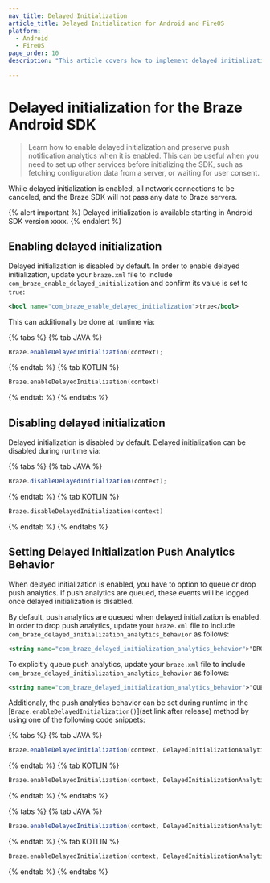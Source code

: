```yaml
---
nav_title: Delayed Initialization
article_title: Delayed Initialization for Android and FireOS
platform: 
  - Android
  - FireOS
page_order: 10
description: "This article covers how to implement delayed initialization on the Android SDK and preserve push notification analytics when delayed initialization is enabled."

---
```


# Delayed initialization for the Braze Android SDK

> Learn how to enable delayed initialization and preserve push notification analytics when it is enabled. This can be useful when you need to set up other services before initializing the SDK, such as fetching configuration data from a server, or waiting for user consent.

While delayed initialization is enabled, all network connections to be canceled, and the Braze SDK will not pass any data to Braze servers.

{% alert important %}
Delayed initialization is available starting in Android SDK version xxxx.
{% endalert %}

## Enabling delayed initialization

Delayed initialization is disabled by default. In order to enable delayed initialization, update your `braze.xml` file to include `com_braze_enable_delayed_initialization` and confirm its value is set to `true`:

```xml
<bool name="com_braze_enable_delayed_initialization">true</bool>
```

This can additionally be done at runtime via:

{% tabs %}
{% tab JAVA %}

```java
Braze.enableDelayedInitialization(context);
```

{% endtab %}
{% tab KOTLIN %}

```kotlin
Braze.enableDelayedInitialization(context)
```

{% endtab %}
{% endtabs %}

## Disabling delayed initialization

Delayed initialization is disabled by default. Delayed initialization can be disabled during runtime via:

{% tabs %}
{% tab JAVA %}

```java
Braze.disableDelayedInitialization(context);
```

{% endtab %}
{% tab KOTLIN %}

```kotlin
Braze.disableDelayedInitialization(context)
```

{% endtab %}
{% endtabs %}

## Setting Delayed Initialization Push Analytics Behavior

When delayed initialization is enabled, you have to option to queue or drop push analytics. If push analytics are queued, these events will be logged once delayed initialization is disabled. 

By default, push analytics are queued when delayed initialization is enabled. In order to drop push analytics, update your `braze.xml` file to include `com_braze_delayed_initialization_analytics_behavior` as follows: 

```xml
<string name="com_braze_delayed_initialization_analytics_behavior">"DROP"</string>
```

To explicitly queue push analytics, update your `braze.xml` file to include `com_braze_delayed_initialization_analytics_behavior` as follows:

```xml
<string name="com_braze_delayed_initialization_analytics_behavior">"QUEUE"</string>
```

Additionaly, the push analytics behavior can be set during runtime in the [`Braze.enableDelayedInitialization()`](set link after release) method by using one of the following code snippets:

{% tabs %}
{% tab JAVA %}

```java
Braze.enableDelayedInitialization(context, DelayedInitializationAnalyticsBehavior.DROP);
```

{% endtab %}
{% tab KOTLIN %}

```kotlin
Braze.enableDelayedInitialization(context, DelayedInitializationAnalyticsBehavior.DROP)
```

{% endtab %}
{% endtabs %}

{% tabs %}
{% tab JAVA %}

```java
Braze.enableDelayedInitialization(context, DelayedInitializationAnalyticsBehavior.QUEUE);
```

{% endtab %}
{% tab KOTLIN %}

```kotlin
Braze.enableDelayedInitialization(context, DelayedInitializationAnalyticsBehavior.QUEUE)
```

{% endtab %}
{% endtabs %}